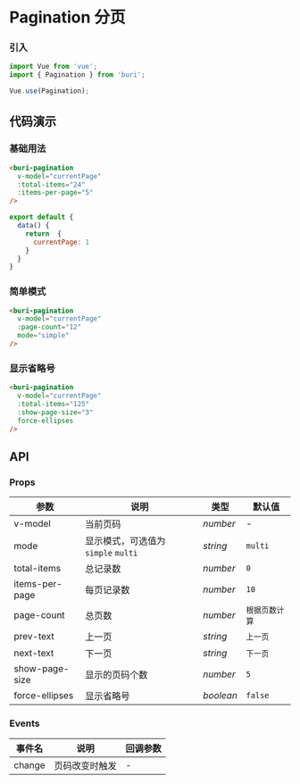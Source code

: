 
# Pagination 分页

### 引入

``` javascript
import Vue from 'vue';
import { Pagination } from 'buri';

Vue.use(Pagination);
```

## 代码演示

### 基础用法

```html
<buri-pagination 
  v-model="currentPage" 
  :total-items="24" 
  :items-per-page="5"
/>
```

```javascript
export default {
  data() {
    return  {
      currentPage: 1
    }
  }
}
```

### 简单模式

```html
<buri-pagination 
  v-model="currentPage" 
  :page-count="12"
  mode="simple" 
/>
```

### 显示省略号

```html
<buri-pagination 
  v-model="currentPage" 
  :total-items="125" 
  :show-page-size="3" 
  force-ellipses
/>
```

## API

### Props

| 参数 | 说明 | 类型 | 默认值 |
|------|------|------|------|
| v-model | 当前页码 | *number* | - |
| mode | 显示模式，可选值为 `simple` `multi` | *string* | `multi` |
| total-items | 总记录数 | *number* | `0` |
| items-per-page | 每页记录数 | *number* | `10` |
| page-count | 总页数 | *number* | `根据页数计算` |
| prev-text | 上一页 | *string* | `上一页` |
| next-text | 下一页 | *string* | `下一页` |
| show-page-size | 显示的页码个数 | *number* | `5` |
| force-ellipses | 显示省略号 | *boolean* | `false` |

### Events

| 事件名 | 说明 | 回调参数 |
|------|------|------|
| change | 页码改变时触发 | - |
